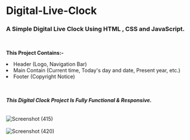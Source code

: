 # Digital-Live-Clock
<h3><b>A Simple Digital Live Clock Using HTML , CSS and JavaScript.</b></h3>
<br>

<b>This Project Contains:-</b>

<li>Header (Logo, Navigation Bar)</li>
<li>Main Contain (Current time, Today's day and date, Present year, etc.)</li>
<li>Footer (Copyright Notice)</li>
<br><br>

<b><i>This Digital Clock Project Is Fully Functional & Responsive.</i></b> 
<br><br><br>
![Screenshot (415)](https://user-images.githubusercontent.com/85762282/153597120-2a2ce92e-df40-43b4-8751-8613d699dd7e.png)
<br><br>
![Screenshot (420)](https://user-images.githubusercontent.com/85762282/153936353-cc86a36b-8c3f-4473-9173-ff06334d00f0.png)

